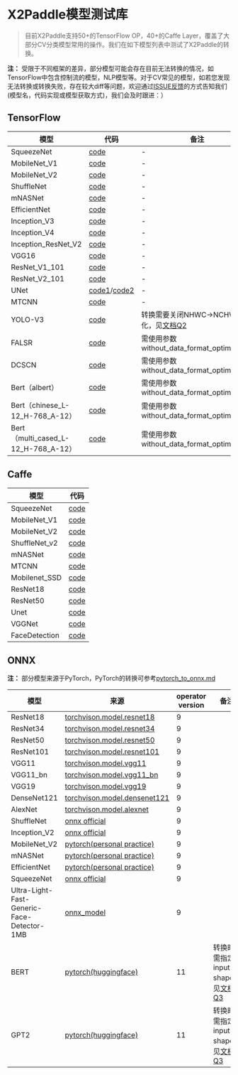 # X2Paddle模型测试库
> 目前X2Paddle支持50+的TensorFlow OP，40+的Caffe Layer，覆盖了大部分CV分类模型常用的操作。我们在如下模型列表中测试了X2Paddle的转换。

**注：** 受限于不同框架的差异，部分模型可能会存在目前无法转换的情况，如TensorFlow中包含控制流的模型，NLP模型等。对于CV常见的模型，如若您发现无法转换或转换失败，存在较大diff等问题，欢迎通过[ISSUE反馈](https://github.com/PaddlePaddle/X2Paddle/issues/new)的方式告知我们(模型名，代码实现或模型获取方式)，我们会及时跟进：）

## TensorFlow

| 模型 | 代码 | 备注 |
|------|----------|------|
| SqueezeNet | [code](https://github.com/tensorflow/tpu/blob/master/models/official/squeezenet/squeezenet_model.py)|-|
| MobileNet_V1 | [code](https://github.com/tensorflow/models/tree/master/research/slim/nets) |-|
| MobileNet_V2 | [code](https://github.com/tensorflow/models/tree/master/research/slim/nets) |-|
| ShuffleNet | [code](https://github.com/TropComplique/shufflenet-v2-tensorflow) |-|
| mNASNet | [code](https://github.com/tensorflow/tpu/tree/master/models/official/mnasnet) |-|
| EfficientNet | [code](https://github.com/tensorflow/tpu/tree/master/models/official/efficientnet) |-|
| Inception_V3 | [code](https://github.com/tensorflow/models/blob/master/research/slim/nets/inception_v3.py) |-|
| Inception_V4 | [code](https://github.com/tensorflow/models/blob/master/research/slim/nets/inception_v4.py) |-|
| Inception_ResNet_V2 | [code](https://github.com/tensorflow/models/blob/master/research/slim/nets/inception_resnet_v2.py) |-|
| VGG16 | [code](https://github.com/tensorflow/models/tree/master/research/slim/nets) |-|
| ResNet_V1_101 | [code](https://github.com/tensorflow/models/tree/master/research/slim/nets) |-|
| ResNet_V2_101 | [code](https://github.com/tensorflow/models/tree/master/research/slim/nets) |-|
| UNet | [code1](https://github.com/jakeret/tf_unet )/[code2](https://github.com/lyatdawn/Unet-Tensorflow) |-|
| MTCNN | [code](https://github.com/AITTSMD/MTCNN-Tensorflow) |-|
| YOLO-V3| [code](https://github.com/YunYang1994/tensorflow-yolov3) | 转换需要关闭NHWC->NCHW的优化，见[文档Q2](FAQ.md) |
| FALSR | [code](https://github.com/xiaomi-automl/FALSR) | 需使用参数without_data_format_optimization |
| DCSCN | [code](https://modelzoo.co/model/dcscn-super-resolution) | 需使用参数without_data_format_optimization |
| Bert（albert） | [code](https://github.com/google-research/albert#pre-trained-models) | 需使用参数without_data_format_optimization |
| Bert（chinese_L-12_H-768_A-12） | [code](https://github.com/google-research/bert#pre-trained-models) | 需使用参数without_data_format_optimization |
| Bert（multi_cased_L-12_H-768_A-12） | [code](https://github.com/google-research/bert#pre-trained-models) | 需使用参数without_data_format_optimization |

## Caffe

| 模型 | 代码 |
|-------|--------|
| SqueezeNet | [code](https://github.com/DeepScale/SqueezeNet/tree/master/SqueezeNet_v1.1) |
| MobileNet_V1 | [code](https://github.com/shicai/MobileNet-Caffe) |
| MobileNet_V2 | [code](https://github.com/shicai/MobileNet-Caffe) |
| ShuffleNet_v2 | [code](https://github.com/miaow1988/ShuffleNet_V2_pytorch_caffe/releases/tag/v0.1.0) |
| mNASNet | [code](https://github.com/LiJianfei06/MnasNet-caffe) |
| MTCNN | [code](https://github.com/kpzhang93/MTCNN_face_detection_alignment/tree/master/code/codes/MTCNNv1/model) |
| Mobilenet_SSD | [code](https://github.com/chuanqi305/MobileNet-SSD) |
| ResNet18 | [code](https://github.com/HolmesShuan/ResNet-18-Caffemodel-on-ImageNet/blob/master/deploy.prototxt) |
| ResNet50 | [code](https://github.com/soeaver/caffe-model/blob/master/cls/resnet/deploy_resnet50.prototxt) |
| Unet | [code](https://github.com/jolibrain/deepdetect/blob/master/templates/caffe/unet/deploy.prototxt) |
| VGGNet | [code](https://gist.github.com/ksimonyan/211839e770f7b538e2d8#file-vgg_ilsvrc_16_layers_deploy-prototxt) |
| FaceDetection | [code](https://github.com/ShiqiYu/libfacedetection/blob/master/models/caffe/yufacedetectnet-open-v1.prototxt) |





## ONNX
**注：** 部分模型来源于PyTorch，PyTorch的转换可参考[pytorch_to_onnx.md](pytorch_to_onnx.md)

| 模型 | 来源 | operator version|备注|
|-------|--------|---------|---------|
| ResNet18 | [torchvison.model.resnet18](https://github.com/pytorch/vision/blob/master/torchvision/models/resnet.py) |9|
| ResNet34 | [torchvison.model.resnet34](https://github.com/pytorch/vision/blob/master/torchvision/models/resnet.py) |9|
| ResNet50 | [torchvison.model.resnet50](https://github.com/pytorch/vision/blob/master/torchvision/models/resnet.py) |9|
| ResNet101 | [torchvison.model.resnet101](https://github.com/pytorch/vision/blob/master/torchvision/models/resnet.py) |9|
| VGG11 | [torchvison.model.vgg11](https://github.com/pytorch/vision/blob/master/torchvision/models/vgg.py) |9|
| VGG11_bn | [torchvison.model.vgg11_bn](https://github.com/pytorch/vision/blob/master/torchvision/models/vgg.py) |9|
| VGG19| [torchvison.model.vgg19](https://github.com/pytorch/vision/blob/master/torchvision/models/vgg.py) |9|
| DenseNet121 | [torchvison.model.densenet121](https://github.com/pytorch/vision/blob/master/torchvision/models/densenet.py) |9|
| AlexNet | [torchvison.model.alexnet](https://github.com/pytorch/vision/blob/master/torchvision/models/alexnet.py) |9|
| ShuffleNet | [onnx official](https://github.com/onnx/models/tree/master/vision/classification/shufflenet) |9|
| Inception_V2 | [onnx official](https://github.com/onnx/models/tree/master/vision/classification/inception_and_googlenet/inception_v2) |9|
| MobileNet_V2 | [pytorch(personal practice)](https://github.com/tonylins/pytorch-mobilenet-v2) |9|
| mNASNet | [pytorch(personal practice)](https://github.com/rwightman/gen-efficientnet-pytorch) |9|
| EfficientNet | [pytorch(personal practice)](https://github.com/rwightman/gen-efficientnet-pytorch) |9|
| SqueezeNet | [onnx official](https://s3.amazonaws.com/download.onnx/models/opset_9/squeezenet.tar.gz) |9|
|Ultra-Light-Fast-Generic-Face-Detector-1MB| [onnx_model](https://github.com/Linzaer/Ultra-Light-Fast-Generic-Face-Detector-1MB/tree/master/models/onnx)|9 |
|BERT| [pytorch(huggingface)](https://github.com/huggingface/transformers/blob/master/notebooks/04-onnx-export.ipynb)|11|转换时需指定input shape，见[文档Q3](FAQ.md)|
|GPT2| [pytorch(huggingface)](https://github.com/huggingface/transformers/blob/master/notebooks/04-onnx-export.ipynb)|11|转换时需指定input shape，见[文档Q3](FAQ.md)|
